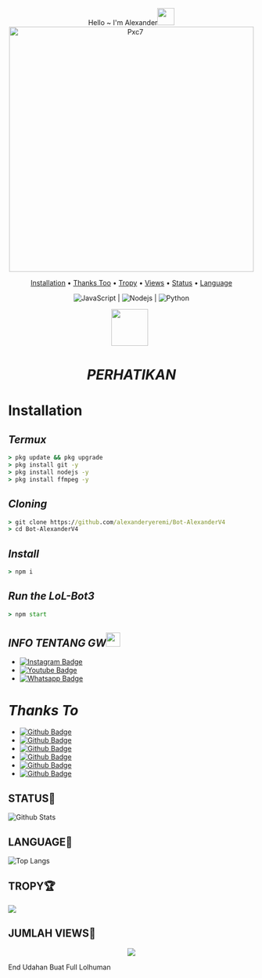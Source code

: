 <div align="center">
Hello ~ I'm Alexander<img src="https://github.com/TheDudeThatCode/TheDudeThatCode/blob/master/Assets/Hi.gif" width="35px">
<img src="https://i.ibb.co/GQcDxdZ/IMG-20210329-WA0485.jpg" alt="Pxc7" width="500" />
<p align="center">
  <a href="https://github.com/Pxc7/LoL-Bot3#installation">Installation</a> •
  <a href="https://github.com/Pxc7/LoL-Bot3#thanks-to">Thanks Too</a> •
  <a href="https://github.com/Pxc7/LoL-Bot3#TROPY">Tropy</a> •
  <a href="https://github.com/Pxc7/LoL-Bot3#JUMLAH-VIEWS">Views</a> •
  <a href="https://github.com/Pxc7/LoL-Bot3#STATUS">Status</a> •
  <a href="https://github.com/Pxc7/LoL-Bot3#LANGUAGE">Language</a> 
</p>

![JavaScript](https://img.shields.io/badge/-JavaScript-black?style=flat-square&logo=javascript) |
![Nodejs](https://img.shields.io/badge/-Nodejs-black?style=flat-square&logo=Node.js) |
![Python](https://img.shields.io/badge/-Python-black?style=flat-square&logo=Python)

<p align="center">
<a href="https://youtube.com/channel/UCM27GQToNx3YHkqwZxNjNog"><img height="75" src="https://i.ibb.co/fxgb1JS/472b4d8d3ab7fcc3be2fc0e8353a5350.png"></a>&nbsp;&nbsp;
</p>

# _**PERHATIKAN**_
</div>

# Installation

##  _Termux_
```cmd
> pkg update && pkg upgrade
> pkg install git -y
> pkg install nodejs -y
> pkg install ffmpeg -y
```

## _Cloning_
```cmd
> git clone https://github.com/alexanderyeremi/Bot-AlexanderV4
> cd Bot-AlexanderV4
```

## _Install_
```cmd
> npm i
```

## _Run the LoL-Bot3_
```cmd
> npm start
```

## _INFO TENTANG GW_<img src="https://github.com/TheDudeThatCode/TheDudeThatCode/blob/master/Assets/powerup.gif" width="29px">
* [![Instagram Badge](https://img.shields.io/badge/-dokidokinime-purple?style=flat-square&logo=instagram&logoColor=white&link=https://www.instagram.com/alexanderyeremi.yt/)](https://instagram.com/dokidokinime)
* [![Youtube Badge](https://img.shields.io/badge/-alexanderyeremi-darkred?style=flat-square&logo=youtube&logoColor=white&link=)](https://youtube.com/channel/UCM27GQToNx3YHkqwZxNjNog)
* [![Whatsapp Badge](https://img.shields.io/badge/-Alexander-darkgreen?style=flat-square&logo=whatsapp&logoColor=white&link=https://wa.me/6281281783202)](https://wa.me/6281281783202)


# *Thanks To*
* [![Github Badge](https://img.shields.io/badge/-Baileys-black?style=flat-square&logo=github&logoColor=white&link=https://github.com/adiwajshing/Baileys)](https://github.com/adiwajshing/Baileys)
* [![Github Badge](https://img.shields.io/badge/-Fxc7-black?style=flat-square&logo=github&logoColor=white&link=https://github.com/Fxc7)](https://github.com/Fxc7)
* [![Github Badge](https://img.shields.io/badge/-LoLHuman-black?style=flat-square&logo=github&logoColor=white&link=https://github.com/LoL-Human)](https://github.com/LoL-Human)
* [![Github Badge](https://img.shields.io/badge/-Arnando-black?style=flat-square&logo=github&logoColor=white&link=https://github.com/Arnando456)](https://github.com/Arnando456)
* [![Github Badge](https://img.shields.io/badge/-Sofyen-black?style=flat-square&logo=github&logoColor=white&link=https://github.com/SofyanAMV09)](https://github.com/SofyanAMV09)
* [![Github Badge](https://img.shields.io/badge/-Rio-black?style=flat-square&logo=github&logoColor=white&link=https://github.com/Itz-Rio-Bruh)](https://github.com/Itz-Rio-Bruh)

## STATUS🎌
![Github Stats](https://github-readme-stats.vercel.app/api?username=Pxc7&count_private=true&show_icons=true&include_all_commits=true)

## LANGUAGE📄
![Top Langs](https://github-readme-stats.vercel.app/api/top-langs/?username=Pxc7&count_private=true&show_icons=compact&theme=onedark)

## TROPY🏆
![](https://github-profile-trophy.vercel.app/?username=Pxc7&row=2&column=3&layout=compact&theme=onedark)

## JUMLAH VIEWS👀
<p align="center">
  <img src="https://komarev.com/ghpvc/?username=Pxc7&label=VIEW&style=flat-square&color=orange" />
</p>

End Udahan Buat Full Lolhuman
